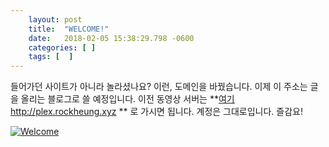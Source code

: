 ```yaml
---
    layout: post
    title:  "WELCOME!"
    date:   2018-02-05 15:38:29.798 -0600
    categories: [ ]
    tags: [  ]
---
```


들어가던 사이트가 아니라 놀라셨나요? 이런, 도메인을 바꿨습니다. 이제 이 주소는 글을 올리는 블로그로 쓸 예정입니다. 이전 동영상 서버는 
**[여기](http://plex.rockheung.xyz) <http://plex.rockheung.xyz> **
로 가시면 됩니다. 계정은 그대로입니다. 즐감요!

[![Welcome](https://res.cloudinary.com/rockheung/image/upload/v1517845291/Welcome_fbvfjw.jpg)](https://namu.wiki/w/%EC%9B%90%ED%8E%80%EB%A7%A8)
